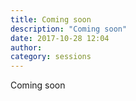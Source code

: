 ```yaml
---
title: Coming soon
description: "Coming soon"
date: 2017-10-28 12:04
author:
category: sessions
---
```

Coming soon